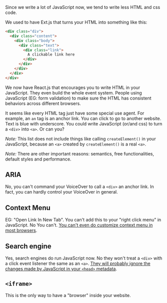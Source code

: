 Since we write a lot of JavaScript now, we tend to write less HTML and css code.

We used to have Ext.js that turns your HTML into something like this:

```html
<div class="div">
  <div class="content">
    <div class="body">
      <div class="text">
        <div class="link">
          A clickable link here
        </div>
      </div>
    </div>
  </div>
</div>
```

We now have React.js that encourages you to write HTML in your JavaScript. They even build the whole event system. People using JavaScript (EG: form validation) to make sure the HTML has consistent behaviors across different browsers.

It seems like every HTML tag just have some special use agent. For example, an `an` tag is an anchor link. You can click to go to another website. Text is blue with underscore. You could write JavaScript (or/and css) to turn a `<div>` into `<a>`. Or can you?

*Note:* This list does not include things like calling `createElement()` in your JavaScript, because an `<a>` created by `createElement()` is a real `<a>`.

*Note:* There are other important reasons: semantics, free functionalities, default styles and performance.

## ARIA

No, you can't command your VoiceOver to call a `<div>` an anchor link. In fact, you can hardly control your VoiceOver in general.

## Context Menu

EG: "Open Link In New Tab". You can't add this to your "right click menu" in JavaScript. No You can't. [You can't even do customize context menu in most browsers](http://caniuse.com/#search=context).

## Search engine

Yes, search engines do run JavaScript now. No they won't treat a `<div>` with a click event listener the same as an `<a>`. [They will probably ignore the changes made by JavaScript in your `<head>` metadata](http://stackoverflow.com/a/413455/2075423).

## `<iframe>`

This is the only way to have a "browser" inside your website.
